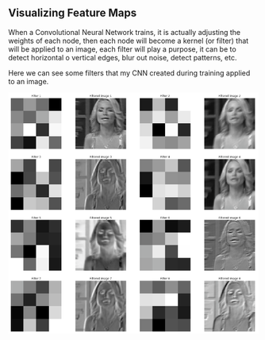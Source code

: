 ## Visualizing Feature Maps

When a Convolutional Neural Network trains, it is actually adjusting the weights of each node, then each node will become a kernel (or filter) that will be applied to an image, each filter will play a purpose, it can be to detect horizontal o vertical edges, blur out noise, detect patterns, etc.

Here we can see some filters that my CNN created during training applied to an image.


![Kernels](resources/kernels.png "Kernels applied to an image")
